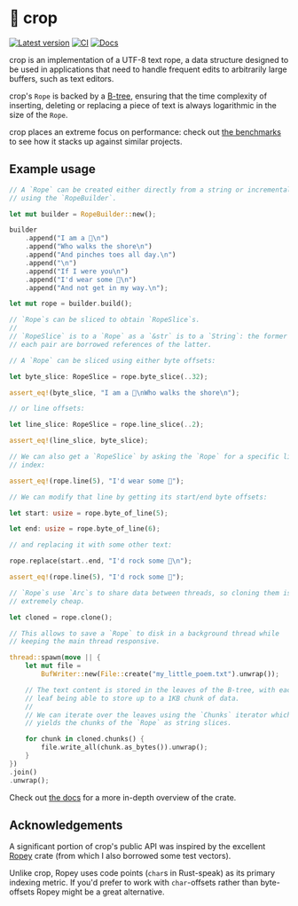 # 🌾 crop

[![Latest version]](https://crates.io/crates/crop)
[![CI]](https://github.com/noib3/crop/actions)
[![Docs]](https://docs.rs/crop)

[Latest version]: https://img.shields.io/crates/v/crop.svg
[CI]: https://github.com/noib3/crop/actions/workflows/ci.yml/badge.svg
[Docs]: https://docs.rs/crop/badge.svg

crop is an implementation of a UTF-8 text rope, a data structure designed to
be used in applications that need to handle frequent edits to arbitrarily large
buffers, such as text editors.

crop's `Rope` is backed by a [B-tree](https://en.wikipedia.org/wiki/B-tree),
ensuring that the time complexity of inserting, deleting or replacing a piece
of text is always logarithmic in the size of the `Rope`.

crop places an extreme focus on performance: check out [the
benchmarks](https://github.com/noib3/crop/blob/master/benches/README.md) to see
how it stacks up against similar projects.

## Example usage

```rust
// A `Rope` can be created either directly from a string or incrementally
// using the `RopeBuilder`.

let mut builder = RopeBuilder::new();

builder
    .append("I am a 🦀\n")
    .append("Who walks the shore\n")
    .append("And pinches toes all day.\n")
    .append("\n")
    .append("If I were you\n")
    .append("I'd wear some 👟\n")
    .append("And not get in my way.\n");

let mut rope = builder.build();

// `Rope`s can be sliced to obtain `RopeSlice`s.
//
// `RopeSlice` is to a `Rope` as a `&str` is to a `String`: the former in
// each pair are borrowed references of the latter.

// A `Rope` can be sliced using either byte offsets:

let byte_slice: RopeSlice = rope.byte_slice(..32);

assert_eq!(byte_slice, "I am a 🦀\nWho walks the shore\n");

// or line offsets:

let line_slice: RopeSlice = rope.line_slice(..2);

assert_eq!(line_slice, byte_slice);

// We can also get a `RopeSlice` by asking the `Rope` for a specific line
// index:

assert_eq!(rope.line(5), "I'd wear some 👟");

// We can modify that line by getting its start/end byte offsets:

let start: usize = rope.byte_of_line(5);

let end: usize = rope.byte_of_line(6);

// and replacing it with some other text:

rope.replace(start..end, "I'd rock some 👠\n");

assert_eq!(rope.line(5), "I'd rock some 👠");

// `Rope`s use `Arc`s to share data between threads, so cloning them is
// extremely cheap.

let cloned = rope.clone();

// This allows to save a `Rope` to disk in a background thread while
// keeping the main thread responsive.

thread::spawn(move || {
    let mut file =
        BufWriter::new(File::create("my_little_poem.txt").unwrap());

    // The text content is stored in the leaves of the B-tree, with each
    // leaf being able to store up to a 1KB chunk of data.
    //
    // We can iterate over the leaves using the `Chunks` iterator which
    // yields the chunks of the `Rope` as string slices.

    for chunk in cloned.chunks() {
        file.write_all(chunk.as_bytes()).unwrap();
    }
})
.join()
.unwrap();
```

Check out [the docs](https://docs.rs/crop) for a more in-depth overview of the
crate.

## Acknowledgements

A significant portion of crop's public API was inspired by the excellent
[Ropey](https://github.com/cessen/ropey) crate (from which I also borrowed some
test vectors).

Unlike crop, Ropey uses code points (`char`s in Rust-speak) as its primary
indexing metric. If you'd prefer to work with `char`-offsets rather than
byte-offsets Ropey might be a great alternative.
